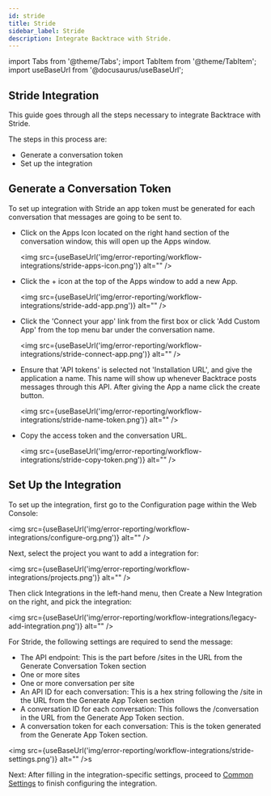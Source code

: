 ```yaml
---
id: stride
title: Stride
sidebar_label: Stride
description: Integrate Backtrace with Stride.
---
```

import Tabs from '@theme/Tabs';
import TabItem from '@theme/TabItem';
import useBaseUrl from '@docusaurus/useBaseUrl';

## Stride Integration
This guide goes through all the steps necessary to integrate Backtrace with Stride.

The steps in this process are:
- Generate a conversation token
- Set up the integration

## Generate a Conversation Token
To set up integration with Stride an app token must be generated for each conversation that messages are going to be sent to.

- Click on the Apps Icon located on the right hand section of the conversation window, this will open up the Apps window.

  <img src={useBaseUrl('img/error-reporting/workflow-integrations/stride-apps-icon.png')} alt="" />

- Click the + icon at the top of the Apps window to add a new App.

  <img src={useBaseUrl('img/error-reporting/workflow-integrations/stride-add-app.png')} alt="" />

- Click the 'Connect your app' link from the first box or click 'Add Custom App' from the top menu bar under the conversation name.

  <img src={useBaseUrl('img/error-reporting/workflow-integrations/stride-connect-app.png')} alt="" />

- Ensure that 'API tokens' is selected not 'Installation URL', and give the application a name. This name will show up whenever Backtrace posts messages through this API. After giving the App a name click the create button.

  <img src={useBaseUrl('img/error-reporting/workflow-integrations/stride-name-token.png')} alt="" />

- Copy the access token and the conversation URL.

  <img src={useBaseUrl('img/error-reporting/workflow-integrations/stride-copy-token.png')} alt="" />


## Set Up the Integration
To set up the integration, first go to the Configuration page within the Web Console:

<img src={useBaseUrl('img/error-reporting/workflow-integrations/configure-org.png')} alt="" />

Next, select the project you want to add a integration for:

<img src={useBaseUrl('img/error-reporting/workflow-integrations/projects.png')} alt="" />

Then click Integrations in the left-hand menu, then Create a New Integration on the right, and pick the integration:

<img src={useBaseUrl('img/error-reporting/workflow-integrations/legacy-add-integration.png')} alt="" />

For Stride, the following settings are required to send the message:
- The API endpoint: This is the part before /sites in the URL from the Generate Conversation Token section
- One or more sites
- One or more conversation per site
- An API ID for each conversation: This is a hex string following the /site in the URL from the Generate App Token section
- A conversation ID for each conversation: This follows the /conversation in the URL from the Generate App Token section.
- A conversation token for each conversation: This is the token generated from the Generate App Token section.

<img src={useBaseUrl('img/error-reporting/workflow-integrations/stride-settings.png')} alt="" />s

Next: After filling in the integration-specific settings, proceed to [Common Settings](/error-reporting/workflow-integrations/common-settings) to finish configuring the integration.
